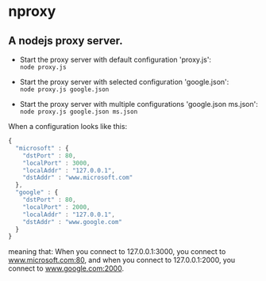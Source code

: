nproxy
======

A nodejs proxy server.
------

* Start the proxy server with default configuration 'proxy.js':  
`node proxy.js`

* Start the proxy server with selected configuration 'google.json':  
`node proxy.js google.json`

* Start the proxy server with multiple configurations 'google.json ms.json':  
`node proxy.js google.json ms.json`

When a configuration looks like this:
```js
{
  "microsoft" : {
    "dstPort" : 80,
    "localPort" : 3000,
    "localAddr" : "127.0.0.1",
    "dstAddr" : "www.microsoft.com"
  },
  "google" : {
    "dstPort" : 80,
    "localPort" : 2000,
    "localAddr" : "127.0.0.1",
    "dstAddr" : "www.google.com"
  }
}
```

meaning that:
When you connect to 127.0.0.1:3000, you connect to www.microsoft.com:80, and when you connect to 127.0.0.1:2000, you connect to www.google.com:2000.